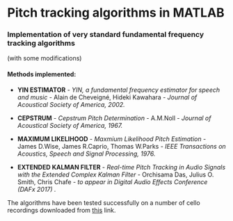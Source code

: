 
<h1>Pitch tracking algorithms in MATLAB</h1>

<h3>Implementation of very standard fundamental frequency tracking algorithms</h3> (with some modifications)

<h4>Methods implemented:</h4>
<ul>
<li><b>YIN ESTIMATOR</b> - <i>YIN, a fundamental frequency estimator for speech and music </i> - Alain de Cheveigné, Hideki Kawahara - 
<i>Journal of Acoustical Society of America, 2002.</i></li>
<p><li><b>CEPSTRUM</b> - <i>Cepstrum Pitch Determination</i> - A.M.Noll - <i>Journal of Acoustical Society of America, 1967.</i>
</li></p>
<p><li><b>MAXIMUM LIKELIHOOD</b> - <i>Maxmium Likelihood Pitch Estimation</i> - James D.Wise, James R.Caprio, Thomas W.Parks - 
<i>IEEE Transactions on Acoustics, Speech and Signal Processing, 1976.</i></li><p>
<li><b>EXTENDED KALMAN FILTER</b> - <i>Real-time Pitch Tracking in Audio Signals with the Extended Complex Kalman Filter </i> - Orchisama Das, Julius O. Smith, Chris Chafe - <i>to appear in Digital Audio Effects Conference (DAFx 2017) .</i></li></p>
</ul>

The algorithms have been tested successfully on a number of cello recordings downloaded from <a href = "http://theremin.music.uiowa.edu/MIS.html#">
this</a> link.
